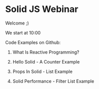 # Solid JS Webinar



Welcome ;)

We start at 10:00


Code Examples on Github:






1. What Is Reactive Programming?

2. Hello Solid - A Counter Example

3. Props In Solid - List Example

4. Solid Performance - Filter List Example

